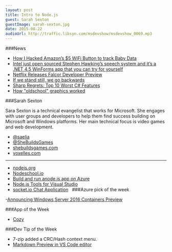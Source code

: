 ```yaml
---
layout: post
title: Intro to Node.js
guest: Sarah Sexton
guestImage: sarah-sexton.jpg
date: 2015-08-22
audioUrl: http://traffic.libsyn.com/msdevshow/msdevshow_0069.mp3
---
```


###News

 - [How I Hacked Amazon’s \$5 WiFi Button to track Baby Data](https://medium.com/@edwardbenson/how-i-hacked-amazon-s-5-wifi-button-to-track-baby-data-794214b0bdd8)
 - [Intel just open sourced Stephen Hawking’s speech system and it’s a .NET 4.5 WinForms app that you can try for yourself](http://blogs.msdn.com/b/cdndevs/archive/2015/08/14/intel-just-open-sourced-stephen-hawking-s-speech-system-and-it-s-a-net-4-5-winforms-app.aspx)
 - [Netflix Releases Falcor Developer Preview](http://techblog.netflix.com/2015/08/falcor-developer-preview.html)
 - [If we stand still, we go backwards](https://jakearchibald.com/2015/if-we-stand-still-we-go-backwards/)
 - [Sharp Regrets: Top 10 Worst C\# Features](http://www.informit.com/articles/article.aspx?p=2425867)
 - [How "oldschool" graphics worked](https://www.youtube.com/watch?v=Tfh0ytz8S0k)

###Sarah Sexton

Sara Sexton is a technical evangelist that works for Microsoft. She engages with user groups and developers to help them find success building on Microsoft and Windows platforms. Her main technical focus is video games and web development.

 - [@saelia](https://twitter.com/Saelia)
 - [@SheBuildsGames](https://twitter.com/shebuildsgames)
 - [shebuildsgames.com](http://shebuildsgames.com/)
 - [voxelles.com](http://voxelles.com/)

--------------------------

 - [nodejs.org](https://nodejs.org/)
 - [Nodeschool.io](http://nodeschool.io/)
 - [Build and run anode.js app on Azure](https://azure.microsoft.com/en-us/documentation/articles/cloud-services-nodejs-develop-deploy-app/)
 - [Node.js Tools for Visual Studio](https://www.visualstudio.com/en-us/features/node-js-vs.aspx)
 - [socket.io Chat Application](http://socket.io/get-started/chat/)
 
###Azure pick of the week

 -[Announcing Windows Server 2016 Containers Preview](http://weblogs.asp.net/scottgu/announcing-windows-server-2016-containers-preview)

###App of the Week

 - [Cozy](https://www.microsoft.com/store/apps/9NBLGGGZ0697)

###Dev Tip of the Week

 - 7-zip added a CRC/Hash context menu.
 - [Markdown Preview in VS Code editor](https://code.visualstudio.com/docs/languages/markdown)



